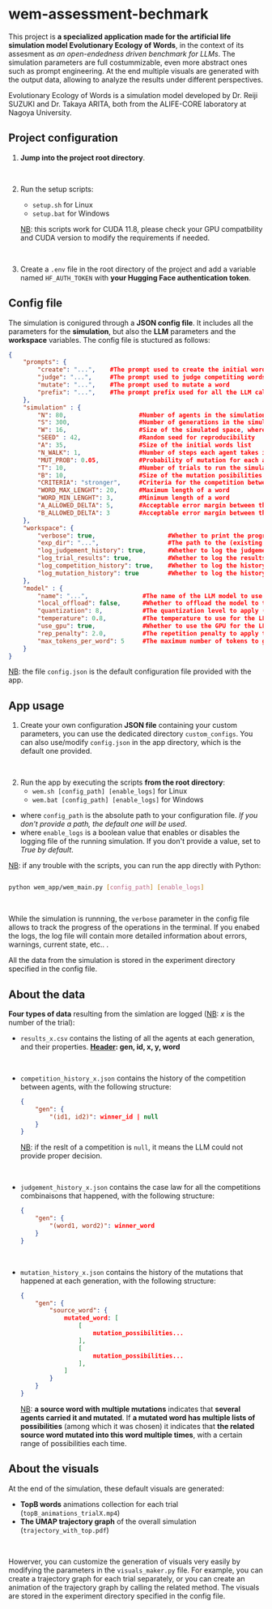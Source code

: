 # wem-assessment-bechmark
This project is **a specialized application made for the artificial life simulation model Evolutionary Ecology of Words**, in the context of its assesment as *an open-endedness driven benchmark for LLMs*.
The simulation parameters are full costummizable, even more abstract ones such as prompt engineering. At the end multiple visuals are generated with the output data, allowing to analyze the results under different perspectives.

Evolutionary Ecology of Words is a simulation model developed by Dr. Reiji SUZUKI and Dr. Takaya ARITA, both from the ALIFE-CORE laboratory at Nagoya University.


## Project configuration
1. **Jump into the project root directory**.
<br>

2. Run the setup scripts:
    - `setup.sh` for Linux
    - `setup.bat` for Windows

    <ins>NB</ins>: this scripts work for CUDA 11.8, please check your GPU compatbility and CUDA version to modify the requirements if needed.
<br>

3. Create a `.env` file in the root directory of the project and add a variable named `HF_AUTH_TOKEN` with **your Hugging Face authentication token**.

## Config file
The simulation is conigured through a **JSON config file**. It includes all the parameters for the **simulation**, but also the **LLM** parameters and the **workspace** variables.
The config file is stuctured as follows:
```json
{
    "prompts": {
        "create": "...",    #The prompt used to create the initial words list
        "judge": "...",     #The prompt used to judge competiting words
        "mutate": "...",    #The prompt used to mutate a word
        "prefix": "...",    #The prompt prefix used for all the LLM calls
    },
    "simulation" : {
        "N": 80,                    #Number of agents in the simulation (population size)
        "S": 300,                   #Number of generations in the simulation
        "W": 16,                    #Size of the simulated space, where agents move and compete
        "SEED" : 42,                #Random seed for reproducibility
        "A": 35,                    #Size of the initial words list
        "N_WALK": 1,                #Number of steps each agent takes in the simulated space at each generation
        "MUT_PROB": 0.05,           #Probability of mutation for each agent at the end of the generation
        "T": 10,                    #Number of trials to run the simulation
        "B": 10,                    #Size of the mutation posibilities list, among which the actual mutation is chosen
        "CRITERIA": "stronger",     #Criteria for the competition between words
        "WORD_MAX_LENGHT": 20,      #Maximum length of a word
        "WORD_MIN_LENGHT": 3,       #Minimum length of a word
        "A_ALLOWED_DELTA": 5,       #Acceptable error margin between the expected size A and the actual one
        "B_ALLOWED_DELTA": 3        #Acceptable error margin between the expected size B and the actual one
    },
    "workspace": {
        "verbose": true,                    #Whether to print the progress of the simulation in the terminal    
        "exp_dir": "...",                   #The path to the (existing or not) directory in the project to store the experiment data
        "log_judgement_history": true,      #Whether to log the judgement history of the competitions
        "log_trial_results": true,          #Whether to log the results of each trial
        "log_competition_history": true,    #Whether to log the history of the competitions
        "log_mutation_history": true        #Whether to log the history of the mutations
    },
    "model" : {
        "name": "...",               #The name of the LLM model to use
        "local_offload": false,      #Whether to offload the model to the local disk
        "quantization": 8,           #The quantization level to apply (8, 4, anything else is not considered)
        "temperature": 0.8,          #The temperature to use for the LLM generation
        "use_gpu": true,             #Whether to use the GPU for the LLM generation
        "rep_penalty": 2.0,          #The repetition penalty to apply to the LLM generation
        "max_tokens_per_word": 5     #The maximum number of tokens to generate for each word
    }
}
```
<ins>NB</ins>: the file `config.json` is the default configuration file provided with the app.


## App usage
1. Create your own configuration **JSON file** containing your custom parameters, you can use the dedicated directory `custom_configs`. You can also use/modify `config.json` in the app directory, which is the default one provided.
<br>

2. Run the app by executing the scripts **from the root directory**:
    - `wem.sh [config_path] [enable_logs]` for Linux
    - `wem.bat [config_path] [enable_logs]` for Windows

- where `config_path` is the absolute path to your configuration file. *If you don't provide a path, the default one will be used*.
- where `enable_logs` is a boolean value that enables or disables the logging file of the running simulation. If you don't provide a value, set to *True by default*.

<ins>NB</ins>: if any trouble with the scripts, you can run the app directly with Python:
```bash

python wem_app/wem_main.py [config_path] [enable_logs]
```
<br>

While the simulation is runnning, the `verbose` parameter in the config file allows to track the progress of the operations in the terminal. If you enabed the logs, the log file will contain more detailed information about errors, warnings, current state, etc.. .

All the data from the simulation is stored in the experiment directory specified in the config file.

## About the data
**Four types of data** resulting from the simlation are logged (<ins>NB</ins>: *x* is the number of the trial):
- `results_x.csv` contains the listing of all the agents at each generation, and their properties.
    **<ins>Header</ins>: gen, id, x, y, word**
<br>

- `competition_history_x.json` contains the history of the competition between agents, with the following structure:
    ```json
    {
        "gen": {
            "(id1, id2)": winner_id | null 
        }
    }
    ```
    <ins>NB</ins>: if the reslt of a competition is `null`, it means the LLM could not provide proper decision.
<br>

- `judgement_history_x.json` contains the case law for all the competitions combinaisons that happened, with the following structure:
    ```json
    {
        "gen": {
            "(word1, word2)": winner_word
        }
    }
    ```
<br>

- `mutation_history_x.json` contains the history of the mutations that happened at each generation, with the following structure:
    ```json
    {
        "gen": {
            "source_word": {
                mutated_word: [
                    [
                        mutation_possibilities...
                    ],
                    [
                        mutation_possibilities...
                    ],
                ]
            }
        }
    }
    ```
    <ins>NB</ins>: **a source word with multiple mutations** indicates that **several agents carried it and mutated**. If **a mutated word has multiple lists of possibilities** (among which it was chosen) it indicates that **the related source word mutated into this word multiple times**, with a certain range of possibilities each time.

## About the visuals
At the end of the simulation, these default visuals are generated:
- **TopB words** animations collection for each trial (`topB_animations_trialX.mp4`)
- **The UMAP trajectory graph** of the overall simulation (`trajectory_with_top.pdf`)
<br>

Howerver, you can customize the generation of visuals very easily by modifying the parameters in the `visuals_maker.py` file. For example, you can create a trajectory graph for each trial separately, or you can create an animation of the trajectory graph by calling the related method.
The visuals are stored in the experiment directory specified in the config file.